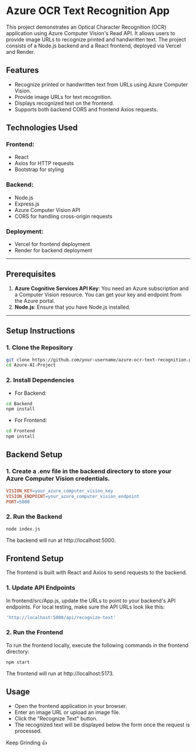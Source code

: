 # Azure OCR Text Recognition App

This project demonstrates an Optical Character Recognition (OCR) application using Azure Computer Vision's Read API. It allows users to provide image URLs to recognize printed and handwritten text. The project consists of a Node.js backend and a React frontend, deployed via Vercel and Render.

## Features

- Recognize printed or handwritten text from URLs using Azure Computer Vision.
- Provide image URLs for text recognition.
- Displays recognized text on the frontend.
- Supports both backend CORS and frontend Axios requests.

## Technologies Used

### Frontend:
- React
- Axios for HTTP requests
- Bootstrap for styling

### Backend:
- Node.js
- Express.js
- Azure Computer Vision API
- CORS for handling cross-origin requests

### Deployment:
- Vercel for frontend deployment
- Render for backend deployment

---

## Prerequisites

1. **Azure Cognitive Services API Key**: You need an Azure subscription and a Computer Vision resource. You can get your key and endpoint from the Azure portal.
2. **Node.js**: Ensure that you have Node.js installed.

---

## Setup Instructions

### 1. Clone the Repository

```bash
git clone https://github.com/your-username/azure-ocr-text-recognition.git
cd Azure-AI-Project
```

### 2. Install Dependencies

- For Backend:
```bash
cd Backend
npm install
```

- For Frontend:
```bash
cd Frontend
npm install
```

## Backend Setup

### 1. Create a .env file in the backend directory to store your Azure Computer Vision credentials.
```makefile
VISION_KEY=your_azure_computer_vision_key
VISION_ENDPOINT=your_azure_computer_vision_endpoint
PORT=5000
```

### 2. Run the Backend
```bash
node index.js
```
The backend will run at http://localhost:5000.

## Frontend Setup
The frontend is built with React and Axios to send requests to the backend.

### 1. Update API Endpoints
In frontend/src/App.js, update the URLs to point to your backend's API endpoints.
For local testing, make sure the API URLs look like this:
```bash
'http://localhost:5000/api/recognize-text'
```

### 2. Run the Frontend
To run the frontend locally, execute the following commands in the frontend directory:
```bash
npm start
```
The frontend will run at http://localhost:5173.

## Usage

- Open the frontend application in your browser.
- Enter an image URL or upload an image file.
- Click the "Recognize Text" button.
- The recognized text will be displayed below the form once the request is processed.

Keep Grinding 👍
